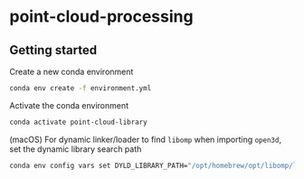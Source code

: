 # point-cloud-processing

## Getting started

Create a new conda environment
```zsh
conda env create -f environment.yml
```
Activate the conda environment
```zsh
conda activate point-cloud-library
```

(macOS) For dynamic linker/loader to find `libomp` when importing `open3d`, set the dynamic library search path
```zsh
conda env config vars set DYLD_LIBRARY_PATH="/opt/homebrew/opt/libomp/lib:$DYLD_LIBRARY_PATH"
```